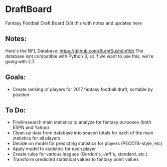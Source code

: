 # DraftBoard
Fantasy Football Draft Board 
Edit this with notes and updates here

## Notes:
Here's the NFL Database: https://github.com/BurntSushi/nfldb
The database isnt compatible with Python 3, so if we want to use this, we're going with 2.7.

## Goals: 
- Create ranking of players for 2017 fantasy football draft, sortable by position

## To Do:
- Find/research main statistics to analyze for fantasy purposes (both ESPN and Yahoo)
- Clean up data from database into season totals for each of the main statistics for all players
- Decide on model for predicting statistics for players (PECOTA-style, etc)
- Apply model to statistics for each player
- Create rules for various leagues (Gordon's, Jeff's, standard, etc.)
- Transform predicted statistical values to fantasy point values
